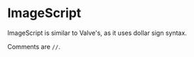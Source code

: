 # ImageScript

ImageScript is similar to Valve's, as it uses dollar sign syntax.

Comments are `//`.